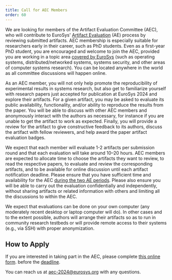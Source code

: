 ```yaml
---
title: Call for AEC Members
order: 60
---
```


We are looking for members of the Artifact Evaluation Committee (AEC), who will contribute to EuroSys' [Artifact Evaluation](call) (AE) process by reviewing submitted artifacts.
AEC membership is especially suitable for researchers early in their career, such as PhD students.
Even as a first-year PhD student, you are encouraged and welcome to join the AEC, provided you are working in a topic area [covered by EuroSys](https://2024.eurosys.org/cfp.html) (such as operating systems, distributed/networked systems, systems security, and other areas of computer systems research).
You can be located anywhere in the world as all committee discussions will happen online.


As an AEC member, you will not only help promote the reproducibility of experimental results in systems research, but also get to familiarize yourself with research papers just accepted for publication at EuroSys 2024 and explore their artifacts.
For a given artifact, you may be asked to evaluate its public availability, functionality, and/or ability to reproduce the results from the paper.
You will be able to discuss with other AEC members and anonymously interact with the authors as necessary, for instance if you are unable to get the artifact to work as expected.
Finally, you will provide a review for the artifact to give constructive feedback to its authors, discuss the artifact with fellow reviewers, and help award the paper artifact evaluation badges.

We expect that each member will evaluate 1-2 artifacts per submission round and that each evaluation will take around 10–20 hours.
AEC members are expected to allocate time to choose the artifacts they want to review, to read the respective papers, to evaluate and review the corresponding artifacts, and to be available for online discussion until each artifact notification deadline.
Please ensure that you have sufficient time and availability for the AEC [during the two AE periods](dates).
Please also ensure you will be able to carry out the evaluation confidentially and independently, without sharing artifacts or related information with others and limiting all the discussions to within the AEC.

We expect that evaluations can be done on your own computer (any moderately recent desktop or laptop computer will do). In other cases and to the extent possible, authors will arrange their artifacts so as to run in community research testbeds or will provide remote access to their systems (e.g., via SSH) with proper anonymization.

How to Apply
------------

If you are interested in taking part in the AEC, please complete [this online form](https://forms.gle/p6BdR9n3SF5U8Wz8A). 
before the [deadline](dates). 


You can reach us at [aec-2024@eurosys.org](mailto:aec-2024@eurosys.org) with any questions.
